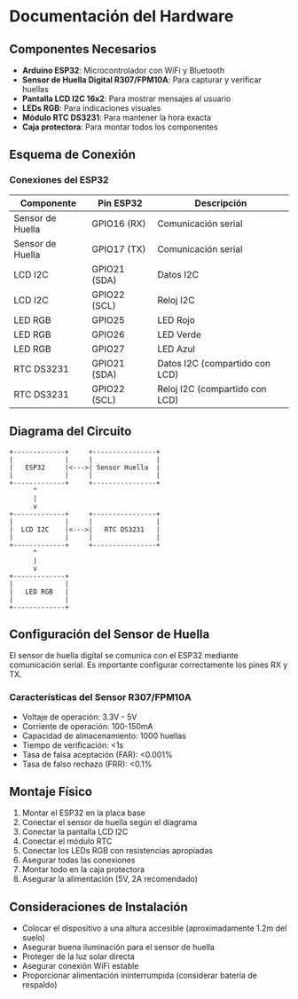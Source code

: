 # Documentación del Hardware

## Componentes Necesarios

- **Arduino ESP32**: Microcontrolador con WiFi y Bluetooth
- **Sensor de Huella Digital R307/FPM10A**: Para capturar y verificar huellas
- **Pantalla LCD I2C 16x2**: Para mostrar mensajes al usuario
- **LEDs RGB**: Para indicaciones visuales
- **Módulo RTC DS3231**: Para mantener la hora exacta
- **Caja protectora**: Para montar todos los componentes

## Esquema de Conexión

### Conexiones del ESP32

| Componente       | Pin ESP32    | Descripción                    |
| ---------------- | ------------ | ------------------------------ |
| Sensor de Huella | GPIO16 (RX)  | Comunicación serial            |
| Sensor de Huella | GPIO17 (TX)  | Comunicación serial            |
| LCD I2C          | GPIO21 (SDA) | Datos I2C                      |
| LCD I2C          | GPIO22 (SCL) | Reloj I2C                      |
| LED RGB          | GPIO25       | LED Rojo                       |
| LED RGB          | GPIO26       | LED Verde                      |
| LED RGB          | GPIO27       | LED Azul                       |
| RTC DS3231       | GPIO21 (SDA) | Datos I2C (compartido con LCD) |
| RTC DS3231       | GPIO22 (SCL) | Reloj I2C (compartido con LCD) |

## Diagrama del Circuito

```plaintext
+-------------+     +----------------+
|             |     |                |
|   ESP32     |<--->| Sensor Huella  |
|             |     |                |
+-------------+     +----------------+
      ^
      |
      v
+-------------+     +----------------+
|             |     |                |
|  LCD I2C    |<--->|   RTC DS3231   |
|             |     |                |
+-------------+     +----------------+
      ^
      |
      v
+-------------+
|             |
|   LED RGB   |
|             |
+-------------+
```

## Configuración del Sensor de Huella

El sensor de huella digital se comunica con el ESP32 mediante comunicación serial. Es importante configurar correctamente los pines RX y TX.

### Características del Sensor R307/FPM10A

- Voltaje de operación: 3.3V - 5V
- Corriente de operación: 100-150mA
- Capacidad de almacenamiento: 1000 huellas
- Tiempo de verificación: <1s
- Tasa de falsa aceptación (FAR): <0.001%
- Tasa de falso rechazo (FRR): <0.1%

## Montaje Físico

1. Montar el ESP32 en la placa base
2. Conectar el sensor de huella según el diagrama
3. Conectar la pantalla LCD I2C
4. Conectar el módulo RTC
5. Conectar los LEDs RGB con resistencias apropiadas
6. Asegurar todas las conexiones
7. Montar todo en la caja protectora
8. Asegurar la alimentación (5V, 2A recomendado)

## Consideraciones de Instalación

- Colocar el dispositivo a una altura accesible (aproximadamente 1.2m del suelo)
- Asegurar buena iluminación para el sensor de huella
- Proteger de la luz solar directa
- Asegurar conexión WiFi estable
- Proporcionar alimentación ininterrumpida (considerar batería de respaldo)
